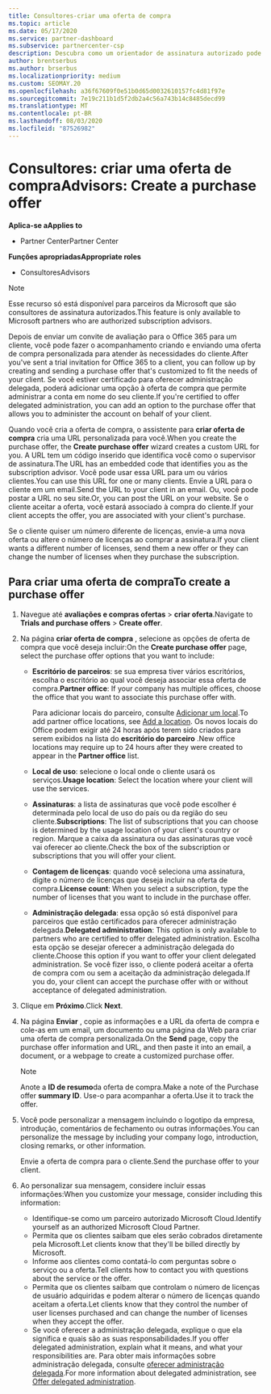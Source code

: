 ```yaml
---
title: Consultores-criar uma oferta de compra
ms.topic: article
ms.date: 05/17/2020
ms.service: partner-dashboard
ms.subservice: partnercenter-csp
description: Descubra como um orientador de assinatura autorizado pode usar o Partner Center para criar uma oferta de compra e uma URL personalizada para incluir em convites de avaliação do Office 365.
author: brentserbus
ms.author: brserbus
ms.localizationpriority: medium
ms.custom: SEOMAY.20
ms.openlocfilehash: a36f67609f0e51b0d65d0032610157fc4d81f97e
ms.sourcegitcommit: 7e19c211b1d5f2db2a4c56a743b14c8485decd99
ms.translationtype: MT
ms.contentlocale: pt-BR
ms.lasthandoff: 08/03/2020
ms.locfileid: "87526982"
---
```

# <a name="advisors-create-a-purchase-offer"></a><span data-ttu-id="9eb2f-103">Consultores: criar uma oferta de compra</span><span class="sxs-lookup"><span data-stu-id="9eb2f-103">Advisors: Create a purchase offer</span></span>

<span data-ttu-id="9eb2f-104">**Aplica-se a**</span><span class="sxs-lookup"><span data-stu-id="9eb2f-104">**Applies to**</span></span>

- <span data-ttu-id="9eb2f-105">Partner Center</span><span class="sxs-lookup"><span data-stu-id="9eb2f-105">Partner Center</span></span>
 
<span data-ttu-id="9eb2f-106">**Funções apropriadas**</span><span class="sxs-lookup"><span data-stu-id="9eb2f-106">**Appropriate roles**</span></span>

- <span data-ttu-id="9eb2f-107">Consultores</span><span class="sxs-lookup"><span data-stu-id="9eb2f-107">Advisors</span></span>


> [!NOTE]
> <span data-ttu-id="9eb2f-108">Esse recurso só está disponível para parceiros da Microsoft que são consultores de assinatura autorizados.</span><span class="sxs-lookup"><span data-stu-id="9eb2f-108">This feature is only available to Microsoft partners who are authorized subscription advisors.</span></span>

<span data-ttu-id="9eb2f-109">Depois de enviar um convite de avaliação para o Office 365 para um cliente, você pode fazer o acompanhamento criando e enviando uma oferta de compra personalizada para atender às necessidades do cliente.</span><span class="sxs-lookup"><span data-stu-id="9eb2f-109">After you've sent a trial invitation for Office 365 to a client, you can follow up by creating and sending a purchase offer that's customized to fit the needs of your client.</span></span> <span data-ttu-id="9eb2f-110">Se você estiver certificado para oferecer administração delegada, poderá adicionar uma opção à oferta de compra que permite administrar a conta em nome do seu cliente.</span><span class="sxs-lookup"><span data-stu-id="9eb2f-110">If you're certified to offer delegated administration, you can add an option to the purchase offer that allows you to administer the account on behalf of your client.</span></span>

<span data-ttu-id="9eb2f-111">Quando você cria a oferta de compra, o assistente para **criar oferta de compra** cria uma URL personalizada para você.</span><span class="sxs-lookup"><span data-stu-id="9eb2f-111">When you create the purchase offer, the **Create purchase offer** wizard creates a custom URL for you.</span></span> <span data-ttu-id="9eb2f-112">A URL tem um código inserido que identifica você como o supervisor de assinatura.</span><span class="sxs-lookup"><span data-stu-id="9eb2f-112">The URL has an embedded code that identifies you as the subscription advisor.</span></span> <span data-ttu-id="9eb2f-113">Você pode usar essa URL para um ou vários clientes.</span><span class="sxs-lookup"><span data-stu-id="9eb2f-113">You can use this URL for one or many clients.</span></span> <span data-ttu-id="9eb2f-114">Envie a URL para o cliente em um email.</span><span class="sxs-lookup"><span data-stu-id="9eb2f-114">Send the URL to your client in an email.</span></span> <span data-ttu-id="9eb2f-115">Ou, você pode postar a URL no seu site.</span><span class="sxs-lookup"><span data-stu-id="9eb2f-115">Or, you can post the URL on your website.</span></span> <span data-ttu-id="9eb2f-116">Se o cliente aceitar a oferta, você estará associado à compra do cliente.</span><span class="sxs-lookup"><span data-stu-id="9eb2f-116">If your client accepts the offer, you are associated with your client's purchase.</span></span>

<span data-ttu-id="9eb2f-117">Se o cliente quiser um número diferente de licenças, envie-a uma nova oferta ou altere o número de licenças ao comprar a assinatura.</span><span class="sxs-lookup"><span data-stu-id="9eb2f-117">If your client wants a different number of licenses, send them a new offer or they can change the number of licenses when they purchase the subscription.</span></span>

## <a name="to-create-a-purchase-offer"></a><span data-ttu-id="9eb2f-118">Para criar uma oferta de compra</span><span class="sxs-lookup"><span data-stu-id="9eb2f-118">To create a purchase offer</span></span>

1. <span data-ttu-id="9eb2f-119">Navegue até **avaliações e compras ofertas**  >  **criar oferta**.</span><span class="sxs-lookup"><span data-stu-id="9eb2f-119">Navigate to **Trials and purchase offers** > **Create offer**.</span></span>

2. <span data-ttu-id="9eb2f-120">Na página **criar oferta de compra** , selecione as opções de oferta de compra que você deseja incluir:</span><span class="sxs-lookup"><span data-stu-id="9eb2f-120">On the **Create purchase offer** page, select the purchase offer options that you want to include:</span></span>

    - <span data-ttu-id="9eb2f-121">**Escritório de parceiros**: se sua empresa tiver vários escritórios, escolha o escritório ao qual você deseja associar essa oferta de compra.</span><span class="sxs-lookup"><span data-stu-id="9eb2f-121">**Partner office**: If your company has multiple offices, choose the office that you want to associate this purchase offer with.</span></span>

        <span data-ttu-id="9eb2f-122">Para adicionar locais do parceiro, consulte [Adicionar um local](manage-locations.md).</span><span class="sxs-lookup"><span data-stu-id="9eb2f-122">To add partner office locations, see [Add a location](manage-locations.md).</span></span> <span data-ttu-id="9eb2f-123">Os novos locais do Office podem exigir até 24 horas após terem sido criados para serem exibidos na lista do **escritório do parceiro** .</span><span class="sxs-lookup"><span data-stu-id="9eb2f-123">New office locations may require up to 24 hours after they were created to appear in the **Partner office** list.</span></span>

    - <span data-ttu-id="9eb2f-124">**Local de uso**: selecione o local onde o cliente usará os serviços.</span><span class="sxs-lookup"><span data-stu-id="9eb2f-124">**Usage location**: Select the location where your client will use the services.</span></span>
    - <span data-ttu-id="9eb2f-125">**Assinaturas**: a lista de assinaturas que você pode escolher é determinada pelo local de uso do país ou da região do seu cliente.</span><span class="sxs-lookup"><span data-stu-id="9eb2f-125">**Subscriptions**: The list of subscriptions that you can choose is determined by the usage location of your client's country or region.</span></span> <span data-ttu-id="9eb2f-126">Marque a caixa da assinatura ou das assinaturas que você vai oferecer ao cliente.</span><span class="sxs-lookup"><span data-stu-id="9eb2f-126">Check the box of the subscription or subscriptions that you will offer your client.</span></span>
    - <span data-ttu-id="9eb2f-127">**Contagem de licenças**: quando você seleciona uma assinatura, digite o número de licenças que deseja incluir na oferta de compra.</span><span class="sxs-lookup"><span data-stu-id="9eb2f-127">**License count**: When you select a subscription, type the number of licenses that you want to include in the purchase offer.</span></span>
    - <span data-ttu-id="9eb2f-128">**Administração delegada**: essa opção só está disponível para parceiros que estão certificados para oferecer administração delegada.</span><span class="sxs-lookup"><span data-stu-id="9eb2f-128">**Delegated administration**: This option is only available to partners who are certified to offer delegated administration.</span></span> <span data-ttu-id="9eb2f-129">Escolha esta opção se desejar oferecer a administração delegada do cliente.</span><span class="sxs-lookup"><span data-stu-id="9eb2f-129">Choose this option if you want to offer your client delegated administration.</span></span> <span data-ttu-id="9eb2f-130">Se você fizer isso, o cliente poderá aceitar a oferta de compra com ou sem a aceitação da administração delegada.</span><span class="sxs-lookup"><span data-stu-id="9eb2f-130">If you do, your client can accept the purchase offer with or without acceptance of delegated administration.</span></span>

3. <span data-ttu-id="9eb2f-131">Clique em **Próximo**.</span><span class="sxs-lookup"><span data-stu-id="9eb2f-131">Click **Next**.</span></span>

4. <span data-ttu-id="9eb2f-132">Na página **Enviar** , copie as informações e a URL da oferta de compra e cole-as em um email, um documento ou uma página da Web para criar uma oferta de compra personalizada.</span><span class="sxs-lookup"><span data-stu-id="9eb2f-132">On the **Send** page, copy the purchase offer information and URL, and then paste it into an email, a document, or a webpage to create a customized purchase offer.</span></span>

    > [!NOTE]
    > <span data-ttu-id="9eb2f-133">Anote a **ID de resumo**da oferta de compra.</span><span class="sxs-lookup"><span data-stu-id="9eb2f-133">Make a note of the Purchase offer **summary ID**.</span></span> <span data-ttu-id="9eb2f-134">Use-o para acompanhar a oferta.</span><span class="sxs-lookup"><span data-stu-id="9eb2f-134">Use it to track the offer.</span></span>

5. <span data-ttu-id="9eb2f-135">Você pode personalizar a mensagem incluindo o logotipo da empresa, introdução, comentários de fechamento ou outras informações.</span><span class="sxs-lookup"><span data-stu-id="9eb2f-135">You can personalize the message by including your company logo, introduction, closing remarks, or other information.</span></span>

    <span data-ttu-id="9eb2f-136">Envie a oferta de compra para o cliente.</span><span class="sxs-lookup"><span data-stu-id="9eb2f-136">Send the purchase offer to your client.</span></span>

6. <span data-ttu-id="9eb2f-137">Ao personalizar sua mensagem, considere incluir essas informações:</span><span class="sxs-lookup"><span data-stu-id="9eb2f-137">When you customize your message, consider including this information:</span></span>

    - <span data-ttu-id="9eb2f-138">Identifique-se como um parceiro autorizado Microsoft Cloud.</span><span class="sxs-lookup"><span data-stu-id="9eb2f-138">Identify yourself as an authorized Microsoft Cloud Partner.</span></span>
    - <span data-ttu-id="9eb2f-139">Permita que os clientes saibam que eles serão cobrados diretamente pela Microsoft.</span><span class="sxs-lookup"><span data-stu-id="9eb2f-139">Let clients know that they'll be billed directly by Microsoft.</span></span>
    - <span data-ttu-id="9eb2f-140">Informe aos clientes como contatá-lo com perguntas sobre o serviço ou a oferta.</span><span class="sxs-lookup"><span data-stu-id="9eb2f-140">Tell clients how to contact you with questions about the service or the offer.</span></span>
    - <span data-ttu-id="9eb2f-141">Permita que os clientes saibam que controlam o número de licenças de usuário adquiridas e podem alterar o número de licenças quando aceitam a oferta.</span><span class="sxs-lookup"><span data-stu-id="9eb2f-141">Let clients know that they control the number of user licenses purchased and can change the number of licenses when they accept the offer.</span></span>
    - <span data-ttu-id="9eb2f-142">Se você oferecer a administração delegada, explique o que ela significa e quais são as suas responsabilidades.</span><span class="sxs-lookup"><span data-stu-id="9eb2f-142">If you offer delegated administration, explain what it means, and what your responsibilities are.</span></span> <span data-ttu-id="9eb2f-143">Para obter mais informações sobre administração delegada, consulte [oferecer administração delegada](customers-revoke-admin-privileges.md).</span><span class="sxs-lookup"><span data-stu-id="9eb2f-143">For more information about delegated administration, see [Offer delegated administration](customers-revoke-admin-privileges.md).</span></span>
